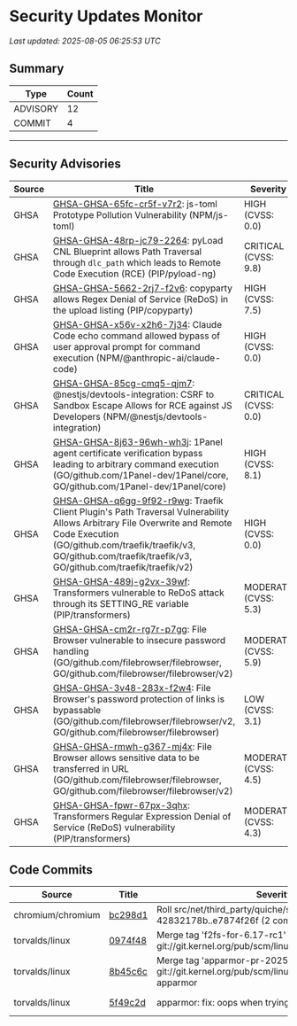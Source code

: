 # Security Updates Monitor

*Last updated: 2025-08-05 06:25:53 UTC*

## Summary
| Type | Count |
|------|-------|
| ADVISORY | 12 |
| COMMIT | 4 |

---

## Security Advisories

| Source | Title | Severity | Date |
|--------|-------|----------|------|
| GHSA | [GHSA-GHSA-65fc-cr5f-v7r2](https://github.com/advisories/GHSA-65fc-cr5f-v7r2): js-toml Prototype Pollution Vulnerability (NPM/js-toml) | HIGH (CVSS: 0.0) | 2025-08-04 |
| GHSA | [GHSA-GHSA-48rp-jc79-2264](https://github.com/advisories/GHSA-48rp-jc79-2264): pyLoad CNL Blueprint allows Path Traversal through `dlc_path` which leads to Remote Code Execution (RCE) (PIP/pyload-ng) | CRITICAL (CVSS: 9.8) | 2025-08-04 |
| GHSA | [GHSA-GHSA-5662-2rj7-f2v6](https://github.com/advisories/GHSA-5662-2rj7-f2v6): copyparty allows Regex Denial of Service (ReDoS) in the upload listing (PIP/copyparty) | HIGH (CVSS: 7.5) | 2025-08-04 |
| GHSA | [GHSA-GHSA-x56v-x2h6-7j34](https://github.com/advisories/GHSA-x56v-x2h6-7j34): Claude Code echo command allowed bypass of user approval prompt for command execution (NPM/@anthropic-ai/claude-code) | HIGH (CVSS: 0.0) | 2025-08-04 |
| GHSA | [GHSA-GHSA-85cg-cmq5-qjm7](https://github.com/advisories/GHSA-85cg-cmq5-qjm7): @nestjs/devtools-integration: CSRF to Sandbox Escape Allows for RCE against JS Developers (NPM/@nestjs/devtools-integration) | CRITICAL (CVSS: 0.0) | 2025-08-01 |
| GHSA | [GHSA-GHSA-8j63-96wh-wh3j](https://github.com/advisories/GHSA-8j63-96wh-wh3j): 1Panel agent certificate verification bypass leading to arbitrary command execution (GO/github.com/1Panel-dev/1Panel/core, GO/github.com/1Panel-dev/1Panel/core) | HIGH (CVSS: 8.1) | 2025-08-01 |
| GHSA | [GHSA-GHSA-q6gg-9f92-r9wg](https://github.com/advisories/GHSA-q6gg-9f92-r9wg): Traefik Client Plugin's Path Traversal Vulnerability Allows Arbitrary File Overwrite and Remote Code Execution (GO/github.com/traefik/traefik/v3, GO/github.com/traefik/traefik/v3, GO/github.com/traefik/traefik/v2) | HIGH (CVSS: 0.0) | 2025-08-01 |
| GHSA | [GHSA-GHSA-489j-g2vx-39wf](https://github.com/advisories/GHSA-489j-g2vx-39wf): Transformers vulnerable to ReDoS attack through its SETTING_RE variable (PIP/transformers) | MODERATE (CVSS: 5.3) | 2025-07-07 |
| GHSA | [GHSA-GHSA-cm2r-rg7r-p7gg](https://github.com/advisories/GHSA-cm2r-rg7r-p7gg): File Browser vulnerable to insecure password handling (GO/github.com/filebrowser/filebrowser, GO/github.com/filebrowser/filebrowser/v2) | MODERATE (CVSS: 5.9) | 2025-06-30 |
| GHSA | [GHSA-GHSA-3v48-283x-f2w4](https://github.com/advisories/GHSA-3v48-283x-f2w4): File Browser's password protection of links is bypassable (GO/github.com/filebrowser/filebrowser/v2, GO/github.com/filebrowser/filebrowser) | LOW (CVSS: 3.1) | 2025-06-30 |
| GHSA | [GHSA-GHSA-rmwh-g367-mj4x](https://github.com/advisories/GHSA-rmwh-g367-mj4x): File Browser allows sensitive data to be transferred in URL (GO/github.com/filebrowser/filebrowser, GO/github.com/filebrowser/filebrowser/v2) | MODERATE (CVSS: 4.5) | 2025-06-30 |
| GHSA | [GHSA-GHSA-fpwr-67px-3qhx](https://github.com/advisories/GHSA-fpwr-67px-3qhx): Transformers Regular Expression Denial of Service (ReDoS) vulnerability (PIP/transformers) | MODERATE (CVSS: 4.3) | 2025-04-29 |

## Code Commits

| Source | Title | Severity | Date |
|--------|-------|----------|------|
| chromium/chromium | [bc298d1](https://github.com/chromium/chromium/commit/bc298d1006ecb49a9ac51378579d02f178cb9137) | Roll src/net/third_party/quiche/src/ 42832178b..e7874f26f (2 commits) | 2025-08-05 |
| torvalds/linux | [0974f48](https://github.com/torvalds/linux/commit/0974f486f3dde9df1ad979d4ff341dc9c2d545f5) | Merge tag 'f2fs-for-6.17-rc1' of git://git.kernel.org/pub/scm/linux/kernel/git/jaegeuk/f2fs | 2025-08-04 |
| torvalds/linux | [8b45c6c](https://github.com/torvalds/linux/commit/8b45c6c90af6702b2ad716e148b8bcd5231a8070) | Merge tag 'apparmor-pr-2025-08-04' of git://git.kernel.org/pub/scm/linux/kernel/git/jj/linux-apparmor | 2025-08-04 |
| torvalds/linux | [5f49c2d](https://github.com/torvalds/linux/commit/5f49c2d1f422c660c726ac5e0499c66c901633c2) | apparmor: fix: oops when trying to free null ruleset | 2025-08-02 |

